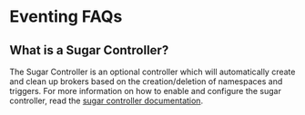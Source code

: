 # Eventing FAQs

## What is a Sugar Controller?

The Sugar Controller is an optional controller which will automatically create and clean up brokers based on the creation/deletion of namespaces and triggers.
For more information on how to enable and configure the sugar controller, read the [sugar controller documentation](/eventing/sugar).
